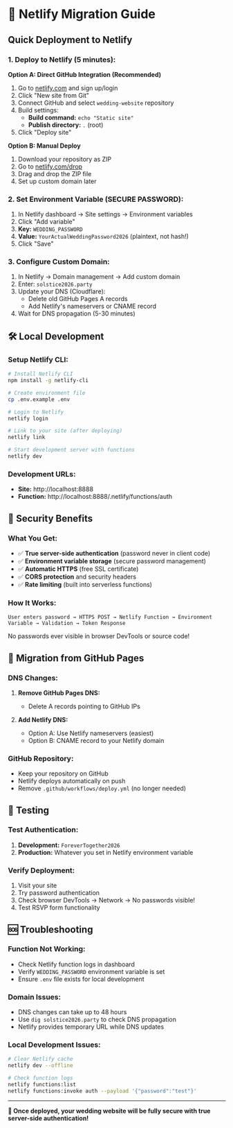 # 🚀 Netlify Migration Guide

## Quick Deployment to Netlify

### 1. **Deploy to Netlify (5 minutes):**

**Option A: Direct GitHub Integration (Recommended)**
1. Go to [netlify.com](https://netlify.com) and sign up/login
2. Click "New site from Git" 
3. Connect GitHub and select `wedding-website` repository
4. Build settings:
   - **Build command:** `echo "Static site"`
   - **Publish directory:** `.` (root)
5. Click "Deploy site"

**Option B: Manual Deploy**
1. Download your repository as ZIP
2. Go to [netlify.com/drop](https://netlify.com/drop)
3. Drag and drop the ZIP file
4. Set up custom domain later

### 2. **Set Environment Variable (SECURE PASSWORD):**
1. In Netlify dashboard → Site settings → Environment variables
2. Click "Add variable"
3. **Key:** `WEDDING_PASSWORD`
4. **Value:** `YourActualWeddingPassword2026` (plaintext, not hash!)
5. Click "Save"

### 3. **Configure Custom Domain:**
1. In Netlify → Domain management → Add custom domain
2. Enter: `solstice2026.party`
3. Update your DNS (Cloudflare):
   - Delete old GitHub Pages A records
   - Add Netlify's nameservers or CNAME record
4. Wait for DNS propagation (5-30 minutes)

## 🛠 Local Development

### Setup Netlify CLI:
```bash
# Install Netlify CLI
npm install -g netlify-cli

# Create environment file
cp .env.example .env

# Login to Netlify
netlify login

# Link to your site (after deploying)
netlify link

# Start development server with functions
netlify dev
```

### Development URLs:
- **Site:** http://localhost:8888
- **Function:** http://localhost:8888/.netlify/functions/auth

## 🔐 Security Benefits

### What You Get:
- ✅ **True server-side authentication** (password never in client code)
- ✅ **Environment variable storage** (secure password management)
- ✅ **Automatic HTTPS** (free SSL certificate)
- ✅ **CORS protection** and security headers
- ✅ **Rate limiting** (built into serverless functions)

### How It Works:
```
User enters password → HTTPS POST → Netlify Function → Environment Variable → Validation → Token Response
```

No passwords ever visible in browser DevTools or source code!

## 🔄 Migration from GitHub Pages

### DNS Changes:
1. **Remove GitHub Pages DNS:**
   - Delete A records pointing to GitHub IPs
   
2. **Add Netlify DNS:**
   - Option A: Use Netlify nameservers (easiest)
   - Option B: CNAME record to your Netlify domain

### GitHub Repository:
- Keep your repository on GitHub
- Netlify deploys automatically on push
- Remove `.github/workflows/deploy.yml` (no longer needed)

## 🎯 Testing

### Test Authentication:
1. **Development:** `ForeverTogether2026` 
2. **Production:** Whatever you set in Netlify environment variable

### Verify Deployment:
1. Visit your site
2. Try password authentication
3. Check browser DevTools → Network → No passwords visible!
4. Test RSVP form functionality

## 🆘 Troubleshooting

### Function Not Working:
- Check Netlify function logs in dashboard
- Verify `WEDDING_PASSWORD` environment variable is set
- Ensure `.env` file exists for local development

### Domain Issues:
- DNS changes can take up to 48 hours
- Use `dig solstice2026.party` to check DNS propagation
- Netlify provides temporary URL while DNS updates

### Local Development Issues:
```bash
# Clear Netlify cache
netlify dev --offline

# Check function logs
netlify functions:list
netlify functions:invoke auth --payload '{"password":"test"}'
```

---

**🎉 Once deployed, your wedding website will be fully secure with true server-side authentication!**
